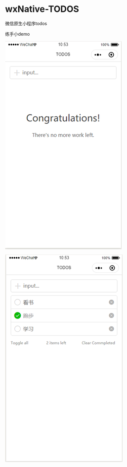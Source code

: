 # wxNative-TODOS
微信原生小程序todos

练手小demo

![image](https://github.com/lengjinni/wxNative-TODOS/raw/master/images/01.jpg)

![image](https://github.com/lengjinni/wxNative-TODOS/raw/master/images/02.jpg)
